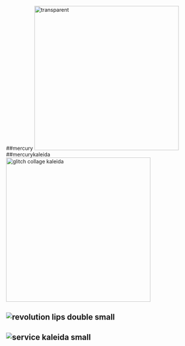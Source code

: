 ##mercury <img width="393" alt="transparent" src="https://github.com/user-attachments/assets/88dd0892-0372-4bab-a6c4-a9aabbf0658e" />
##mercurykaleida <img width="393" alt="glitch collage kaleida" src="https://github.com/user-attachments/assets/7a82c6bb-ae6f-4576-8a80-28d5d482a13d" />
## ![revolution lips double small](https://github.com/user-attachments/assets/c974773a-8338-4322-b88e-70f250db9b45)
## ![service kaleida small](https://github.com/user-attachments/assets/ef50c641-29c6-40eb-b1b1-3178e29f1d79)


